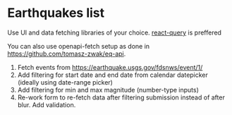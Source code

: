 # Earthquakes list

Use UI and data fetching libraries of your choice. [react-query](https://tanstack.com/query/latest/docs/framework/react/overview) is preffered

You can also use openapi-fetch setup as done in https://github.com/tomasz-zwak/eq-api.

1. Fetch events from https://earthquake.usgs.gov/fdsnws/event/1/
2. Add filtering for start date and end date from calendar datepicker (ideally using date-range picker)
3. Add filtering for min and max magnitude (number-type inputs)
4. Re-work form to re-fetch data after filtering submission instead of after blur. Add validation.
